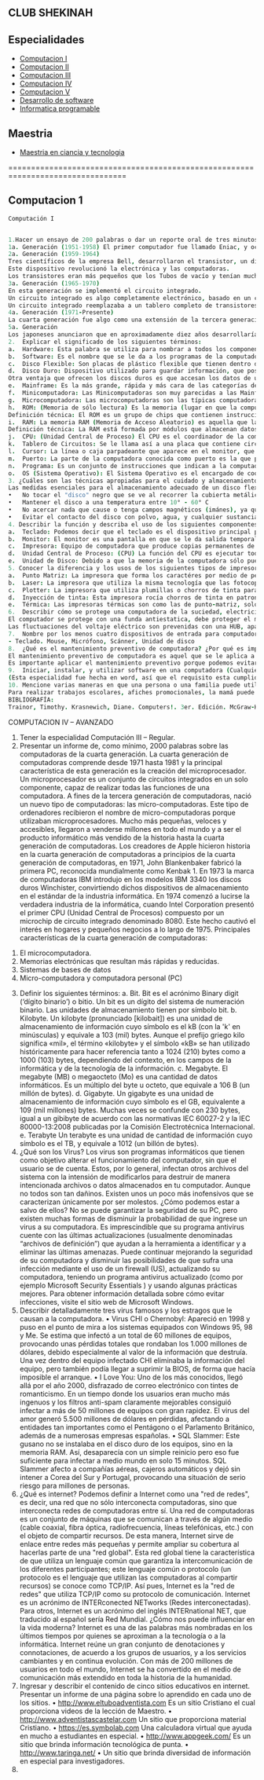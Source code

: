 ﻿CLUB SHEKINAH
---------------

## Especialidades

- [Computacion I](#Computacion)
- [Computacion II](#Computacion)
- [Computacion III](#Computacion)
- [Computacion IV](#Computacion)
- [Computacion V](#Computacion)
- [Desarrollo de software](#Computacion)
- [Informatica programable](#Computacion)

## Maestria

- [Maestria en ciancia y tecnologia](#Computacion)


================================================================================

Computacion 1
--------------------------------------------------------------------------------

```coffee
Computación I


1.Hacer un ensayo de 200 palabras o dar un reporte oral de tres minutos sobre la historia de las computadoras.
1a. Generación (1951-1958) El primer computador fue llamado Eniac, y ocupaba aproximadamente 200 m2, luego siguió con la venta de la computadora UNIVAC (Universal Automatic Computer). En esta generación eran utilizados los llamados "tubos de vacío" que fueron usados como componentes internos de la computadora. El problema que existía era el gran calor que se generaba por la gran cantidad de tubos y además estos estaban sujetos a muchas fallas.
2a. Generación (1959-1964)
Tres científicos de la empresa Bell, desarrollaron el transistor, un dispositivo pequeño que transfiere señales eléctricas a través de un resistor.
Este dispositivo revolucionó la electrónica y las computadoras.
Los transistores eran más pequeños que los Tubos de vacío y tenían muchas ventajas entre las que se destacaban: la no necesidad de tiempo para disminuir el calor del sistema, el consumo de menor cantidad de energía y eran muchos más rápidos y accesibles.
3a. Generación (1965-1970)
En esta generación se implementó el circuito integrado.
Un circuito integrado es algo completamente electrónico, basado en un chip de silicón que contiene miles o millones de circuitos electrónicos.
Un circuito integrado reemplazaba a un tablero completo de transistores. Ya con el tiempo se le fueron añadiendo mejoras.
4a. Generación (1971-Presente)
La cuarta generación fue algo como una extensión de la tercera generación, es decir, en los inicios de la tercera generación, chips especializados fueron desarrollados para memoria computacional y lógica. Así, todos los ingredientes fueron colocados para el siguiente desarrollo tecnológico, el procesador-chip de uso general, también conocido como microprocesador.
5a. Generación
Los japoneses anunciaron que en aproximadamente diez años desarrollarían computadoras de la Quinta generación, que significa computadoras en la que se encuentren desarrollados sistemas de inteligencia artificial, sistemas expertos y lenguaje natural.
2.	Explicar el significado de los siguientes términos:
a.	Hardware: Esta palabra se utiliza para nombrar a todos los componentes tangibles de la computadora. Ejemplo: Monitor, tarjetas, unidades de disco, etc.
b.	Software: Es el nombre que se le da a los programas de la computadora y a los datos que están almacenados en algún medio. Por ejemplo: Un juego de computadora es un software, un procesador de texto es un software.
c.	Disco Flexible: Son placas de plástico flexible que tienen dentro de sí una superficie especial de óxido de metálico en el que se graban datos. Sus características más importantes son que los datos en estos discos pueden ser cambiados, no son muy caros y sirven para llevar información de una manera práctica.
d.	Disco Duro: Dispositivo utilizado para guardar información, que posee la capacidad de almacenar de una manera segura y además permite que esa información pueda ser accesada de una manera rápida. La ventaja que ofrecen estos discos sobre los discos flexibles, es que pueden almacenar mucha más información. Un disco duro puede llegar a almacenar más de mil veces información que un solo disco flexible.
Otra ventaja que ofrecen los discos duros es que accesan los datos de una manera muy rápida. Estos discos no son flexibles ni removibles.
e.	Mainframe: Es la más grande, rápida y más cara de las categorías de computadoras de uso general. Pueden almacenar millones de caractéres de información y pueden procesar cerca de 5 millones de instrucciones por segundo. Su utilización es mucha ya que pueden soportar muchas terminales de trabajo, es decir, permiten que muchas personas trabajen al mismo tiempo en esa máquina.
f.	Minicomputadora: Las Minicomputadoras son muy parecidas a las Mainframe, pero de tamaño mediano y costo considerablemente menor. Generalmente se encuentran conectadas a un Mainframe y así pueden compartir información. Se encuentran generalmente en escuelas, negocios, agencias estatales...
g.	Microcomputadora: Las microcomputadoras son las típicas computadoras personales ó comúnmente llamadas computadoras de escritorio. Dependiendo de su tamaño y el uso que se les de, es su costo y el tipo de procesador que utilcen. Generalmente se conectan a mainframes para poder accesar información . El uso de estas es muy variado ya que son un tipo de computadoras de costo mucho más bajo que los mainframes.
h.	ROM: (Memoria de sólo lectura) Es la memoria (lugar en que la computadora almacena datos e instrucciones) en que sólo se puede leer. La información que se encuentra allí no puede ser cambiada.
Definición técnica: El ROM es un grupo de chips que contienen instrucciones que ayudan a la computadora a realizar sus tareas principales. Las instrucciones que se encuentran en el ROM son permanentes, y no hay manera de cambiarlas.
i.	RAM: La memoria RAM (Memoria de Acceso Aleatorio) es aquella que la computadora usa para guardar información temporalmente. El acceso a los datos que están almacenados es rápido. Cuando apagamos la computadora se pierde toda la información.
Definición técnica: La RAM está formada por módulos que almacenan datos temporalmente hasta que son procesados. Los datos que se encuentran en la memoria RAM pueden haber sido creados mediante un dispositivo de entrada como el teclado, pueden ser una copia de datos almacenados en un disco, o puden ser el resultado de una operación realizada por el microprocesador.
j.	CPU: (Unidad Central de Proceso) El CPU es el coordinador de la computadora, ya que es el encargado de supervisar las operaciones de todas las partes de la computadora. El CPU le indica a la unidad de entrada cuándo debe leer información y colocarla en la memoria (RAM), indica cuándo se deben realizar cálculos, e indica cuándo debe enviarse la información procesada desde la unidad de memoria (RAM) hasta el dispositivo de salida.
k.	Tablero de Circuitos: Se le llama así a una placa que contiene circuitos electrónicos.
l.	Cursor: La línea o caja parpadeante que aparece en el monitor, que muestra el lugar en donde aparecerá el siguiente caracter.
m.	Puerto: La parte de la computadora conocida como puerto es la que provee una conexion para transmitir datos hacia algún dispositivo fuera de la computadora. Existen dos tipos de puertos: el puerto serial y paralelo. Cada uno de ellos tiene características particulares. Los puertos generalmente son utilizados para enviar información hacia la impresora, el módem, unidades de almacenamiento externo, etc.
n.	Programa: Es un conjunto de instrucciones que indican a la computadora cómo resolver un problema de cierto tipo. Todo tipo de operación que realice la computadora está basada en un programa.
o.	OS (Sistema Operativo): El Sistema Operativo es el encargado de coordinar las actividades que se realizan dentro de la computadora. El Sistema Operativo trabaja detrás de las cámaras para que las operaciones que realice la computadora se lleven acabo eficientemente. El sistema operativo se encarga de controlar la salida y entrada de datos, también de la utilización de los recursos del sistema, administra el espacio para almacenar programas y datos y detecta las fallas en el equipo.
3. ¿Cuáles son las técnicas apropiadas para el cuidado y almacenamiento de un disco felxible?
Las medidas esenciales para el almacenamiento adecuado de un disco flexible son:
•	No tocar el "disco" negro que se ve al recorrer la cubierta metálica del disco.
•	Mantener el disco a una temperatura entre 10° - 60° C
•	No acercar nada que cause o tenga campos magnéticos (imánes), ya que produce la pérdida de información.
•	Evitar el contacto del disco con polvo, agua, y cualquier sustancia que pueda causarle algún daño.
4. Describir la función y describa el uso de los siguientes componentes de las computadoras:
a.	Teclado: Podemos decir que el teclado es el dispositivo principal por el cual la computadora recibe información; es decir, es el dispositivo de entrada principal.
b.	Monitor: El monitor es una pantalla en que se le da salida temporal a la información que la computadora ha procesado.
c.	Impresora: Equipo de computadora que produce copias permanentes de información en un medio físico, como papel, acetatos, etc.
d.	Unidad Central de Proceso: (CPU) La función del CPU es ejecutar todas las instrucciones que recibe de la memoria RAM (cálculos, comparaciones, etc.)
e.	Unidad de Disco: Debido a que la memoria de la computadora sólo puede almacenar datos temporalmente, es necesario algún dispositivo que almacene esos datos pero permanentemente. Las unidades de disco se encargan de almacenar grandes cantidades de información, ya sea en cintas, discos flexibles, discos duros, CD=s, etc. Una unidad de disco es el que se encarga de grabar la información en el medio de almacenamiento.
5. Conocer la diferencia y los usos de los siguientes tipos de impresoras:
a.	Punto Matriz: La impresora que forma los caractéres por medio de pequeños puntos. Se utiliza bastante para hacer impresiones en que no se requiera mucha calidad y se necesite velocidad.
b.	Laser: La impresora que utiliza la misma tecnología que las fotocopiadoras para imprimir textos y gráficos con calidad de imprenta. Estas impresoras queman un polvo fino llamado tóner en el papel para formar el texto y las imágenes. Estas impresoras son las más comúnes en la actualidad, ya que ofrecen calidad tipo imprenta y no son muy caras.
c.	Plotter: La impresora que utiliza plumillas o chorros de tinta para formar las imágenes. Estas impresoras se utilizan generalmente para imprimir planos, ya que están hechas para imprimir en papel de gran tamaño.
d.	Inyección de tinta: Esta impresora rocía chorros de tinta en patrones definidos para formar caractéres e imágenes. Estas impresoras han tomado mucho auge ultimamente debido a que no son caras y pueden hacen impresiones en color de alta calidad.
e.	Térmica: Las impresoras térmicas son como las de punto-matriz, solo que utilizan alambres calientes para fijar los caracterés en papel especial.
6.	Describir cómo se protege una computadora de la suciedad, electricidad estática, elevaciones de corriente, y otros factores que puedan dañar a la computadora.
El computador se protege con una funda antiestatica, debe proteger el monitor, la CPU, el teclado y el mouse, esta funda a la vez lo protege del polvo ambiental.
Las fluctuaciones del voltaje eléctrico son prevenidas con una HUB, aparato al cual es enchufado el computador, este regula y previene los cortes eléctricos, ya que da unos minutos para apagar correctamente el computador
7.	Nombre por los menos cuatro dispositivos de entrada para computadora.
- Teclado. Mouse, Micrófono, Scánner, Unidad de disco
8.	¿Qué es el mantenimiento preventivo de computadora? ¿Por qué es importante?
El mantenimiento preventivo de computadora es aquel que se le aplica a la computadora con el fin de prevenir fallas y errores en ella. El simple hecho de limpiar una computadora es mantenimiento preventivo, ya que estamos evitando alguna falla que pueda surgir por que le entre polvo o se eche a perder el material.
Es importante aplicar el mantenimiento preventivo porque podemos evitar grandes gastos y pérdidas de tiempo al ser cuidadosos con nuestra computadora.
9.	Iniciar, instalar, y utilizar software en una computadora (Cualquier programa menos un juego de computadora).
(Esta especialidad fue hecha en word, así que el requisito esta cumplido)
10.	Mencione varias maneras en que una persona o una familia puede utilizar una computadora.
Para realizar trabajos escolares, afiches promocionales, la mamá puede tener sus recetas de cocina, el papá sus cuentas de banco, y jugar en familia.
BIBLIOGRAFÍA:
Trainor, Timothy. Krasnewich, Diane. Computers!. 3er. Edición. McGraw-Hill. 1992

```










COMPUTACION IV – AVANZADO
1.	Tener la especialidad Computación III – Regular.
2.	Presentar un informe de, como mínimo, 2000 palabras sobre las computadoras de la cuarta generación.
La cuarta generación de computadoras comprende desde 1971 hasta 1981 y la principal característica de esta generación es la creación del microprocesador.
Un microprocesador es un conjunto de circuitos integrados en un solo componente, capaz de realizar todas las funciones de una computadora. A fines de la tercera generación de computadoras, nació un nuevo tipo de computadoras: las micro-computadoras. Este tipo de ordenadores recibieron el nombre de micro-computadoras porque utilizaban microprocesadores.
Mucho más pequeñas, veloces y accesibles, llegaron a venderse millones en todo el mundo y a ser el producto informático más vendido de la historia hasta la cuarta generación de computadoras.
Los creadores de Apple hicieron historia en la cuarta generación de computadoras a principios de la cuarta generación de computadoras, en 1971, John Blankenbaker fabricó la primera PC, reconocida mundialmente como Kenbak 1.
En 1973 la marca de computadoras IBM introdujo en los modelos IBM 3340 los discos duros Winchister, convirtiendo dichos dispositivos de almacenamiento en el estándar de la industria informática.
En 1974 comenzó a lucirse la verdadera industria de la informática, cuando Intel Corporation presentó el primer CPU (Unidad Central de Procesos) compuesto por un microchip de circuito integrado denominado 8080. Este hecho cautivó el interés en hogares y pequeños negocios a lo largo de 1975.
Principales características de la cuarta generación de computadoras:
1) El microcomputadora.
2) Memorias electrónicas que resultan más rápidas y reducidas.
3) Sistemas de bases de datos
4) Micro-computadora y computadora personal (PC)

3.	Definir los siguientes términos:
a.	Bit.
Bit es el acrónimo Binary digit (‘dígito binario’) o bitio. Un bit es un dígito del sistema de numeración binario. Las unidades de almacenamiento tienen por símbolo bit.
b.	Kilobyte.
Un kilobyte (pronunciado [kilobait]) es una unidad de almacenamiento de información cuyo símbolo es el kB (con la 'k' en minúsculas) y equivale a 103 (mil) bytes. Aunque el prefijo griego kilo significa «mil», el término «kilobyte» y el símbolo «kB» se han utilizado históricamente para hacer referencia tanto a 1024 (210) bytes como a 1000 (103) bytes, dependiendo del contexto, en los campos de la informática y de la tecnología de la información.
c.	Megabyte.
El megabyte (MB) o megaocteto (Mo) es una cantidad de datos informáticos. Es un múltiplo del byte u octeto, que equivale a 106 B (un millón de bytes).
d.	Gigabyte.
Un gigabyte es una unidad de almacenamiento de información cuyo símbolo es el GB, equivalente a 109 (mil millones) bytes. Muchas veces se confunde con 230 bytes, igual a un gibibyte de acuerdo con las normativas IEC 60027-2 y la IEC 80000-13:2008 publicadas por la Comisión Electrotécnica Internacional.
e.	Terabyte
Un terabyte es una unidad de cantidad de información cuyo símbolo es el TB, y equivale a 1012 (un billón de bytes).
4.	¿Qué son los Virus? 
Los virus son programas informáticos que tienen como objetivo alterar el  funcionamiento del computador, sin que el usuario se de cuenta. Estos, por lo general, infectan otros archivos del sistema con la intensión de modificarlos para destruir de manera intencionada archivos o datos almacenados en tu computador. Aunque no todos son tan dañinos. Existen unos un poco más inofensivos que se caracterizan únicamente por ser molestos.
¿Cómo podemos estar a salvo de ellos?
No se puede garantizar la seguridad de su PC, pero existen muchas formas de disminuir la probabilidad de que ingrese un virus a su computadora.
Es imprescindible que su programa antivirus cuente con las últimas actualizaciones (usualmente denominadas “archivos de definición”) que ayudan a la herramienta a identificar y a eliminar las últimas amenazas.
Puede continuar mejorando la seguridad de su computadora y disminuir las posibilidades de que sufra una infección mediante el uso de un firewall (US), actualizando su computadora, teniendo un programa antivirus actualizado (como por ejemplo Microsoft Security Essentials ) y usando algunas prácticas mejores. Para obtener información detallada sobre cómo evitar infecciones, visite el sitio web de Microsoft Windows.
5.	Describir detalladamente tres virus famosos y los estragos que le causan a la computadora.
•	Virus CHI o Chernobyl: Apareció en 1998 y puso en el punto de mira a los sistemas equipados con Windows 95, 98 y Me. Se estima que infectó a un total de 60 millones de equipos, provocando unas pérdidas totales que rondaban los 1.000 millones de dólares, debido especialmente al valor de la información que destruía. Una vez dentro del equipo infectado CHI eliminaba la información del equipo, pero también podía llegar a suprimir la BIOS, de forma que hacía imposible el arranque.
•	I Love You: Uno de los más conocidos, llegó allá por el año 2000, disfrazado de correo electrónico con tintes de romanticismo. En un tiempo donde los usuarios eran mucho más ingenuos y los filtros anti-spam claramente mejorables consiguió infectar a más de 50 millones de equipos con gran rapidez. El virus del amor generó 5.500 millones de dólares en pérdidas, afectando a entidades tan importantes como el Pentágono o el Parlamento Británico, además de a numerosas empresas españolas.
•	SQL Slammer: Este gusano no se instalaba en el disco duro de los equipos, sino en la memoria RAM. Así, desaparecía con un simple reinicio pero eso fue suficiente para infectar a medio mundo en solo 15 minutos. SQL Slammer afecto a compañías aéreas, cajeros automáticos y dejó sin intener a Corea del Sur y Portugal, provocando una situación de serio riesgo para millones de personas.
6.	 ¿Qué es internet?
Podemos definir a Internet como una "red de redes", es decir, una red que no sólo interconecta computadoras, sino que interconecta redes de computadoras entre sí. 
Una red de computadoras es un conjunto de máquinas que se comunican a través de algún medio (cable coaxial, fibra óptica, radiofrecuencia, líneas telefónicas, etc.) con el objeto de compartir recursos.
De esta manera, Internet sirve de enlace entre redes más pequeñas y permite ampliar su cobertura al hacerlas parte de una "red global". Esta red global tiene la característica de que utiliza un lenguaje común que garantiza la intercomunicación de los diferentes participantes; este lenguaje común o protocolo (un protocolo es el lenguaje que utilizan las computadoras al compartir recursos) se conoce como TCP/IP.
Así pues, Internet es la "red de redes" que utiliza TCP/IP como su protocolo de comunicación.
Internet es un acrónimo de INTERconected NETworks (Redes interconectadas).
Para otros, Internet es un acrónimo del inglés INTERnational NET, que traducido al español sería Red Mundial.
¿Cómo nos puede influenciar en la vida moderna?
Internet es una de las palabras más nombradas en los últimos tiempos por quienes se aproximan a la tecnología o a la informática. Internet reúne un gran conjunto de denotaciones y connotaciones, de acuerdo a los grupos de usuarios, y a los servicios cambiantes y en continua evolución. Con más de 200 millones de usuarios en todo el mundo, Internet se ha convertido en el medio de comunicación más extendido en toda la historia de la humanidad.
7.	 Ingresar y describir el contenido de cinco sitios educativos en internet. Presentar un informe de una página sobre lo aprendido en cada uno de los sitios.
•	 http://www.eltuboadventista.com
Es un sitio Cristiano el cual proporciona videos de la lección de Maestro.
•	http://www.adventistascastelar.com
Un sitio que proporciona material Cristiano.
•	https://es.symbolab.com
Una calculadora virtual que ayuda en mucho a estudiantes en especial.
•	http://www.appgeek.com/
Es un sitio que brinda información tecnológica de punta.
•	http://www.taringa.net/
•	Un sitio que brinda diversidad de información en especial para investigadores.
8.	


